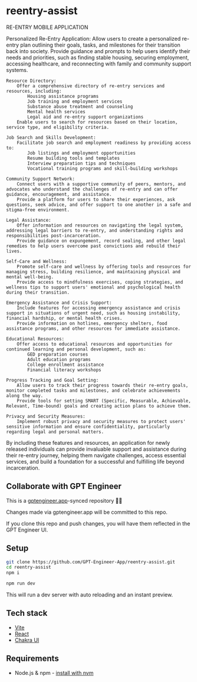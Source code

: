# reentry-assist

RE-ENTRY MOBILE APPLICATION

Personalized Re-Entry Application:
        Allow users to create a personalized re-entry plan outlining their goals, tasks, and milestones for their transition back into society.
        Provide guidance and prompts to help users identify their needs and priorities, such as finding stable housing, securing employment, accessing healthcare, and reconnecting with family and community support systems.

    Resource Directory:
        Offer a comprehensive directory of re-entry services and resources, including:
            Housing assistance programs
            Job training and employment services
            Substance abuse treatment and counseling
            Mental health services
            Legal aid and re-entry support organizations
        Enable users to search for resources based on their location, service type, and eligibility criteria.

    Job Search and Skills Development:
        Facilitate job search and employment readiness by providing access to:
            Job listings and employment opportunities
            Resume building tools and templates
            Interview preparation tips and techniques
            Vocational training programs and skill-building workshops

    Community Support Network:
        Connect users with a supportive community of peers, mentors, and advocates who understand the challenges of re-entry and can offer guidance, encouragement, and assistance.
        Provide a platform for users to share their experiences, ask questions, seek advice, and offer support to one another in a safe and stigma-free environment.

    Legal Assistance:
        Offer information and resources on navigating the legal system, addressing legal barriers to re-entry, and understanding rights and responsibilities post-incarceration.
        Provide guidance on expungement, record sealing, and other legal remedies to help users overcome past convictions and rebuild their lives.

    Self-Care and Wellness:
        Promote self-care and wellness by offering tools and resources for managing stress, building resilience, and maintaining physical and mental well-being.
        Provide access to mindfulness exercises, coping strategies, and wellness tips to support users' emotional and psychological health during their transition.

    Emergency Assistance and Crisis Support:
        Include features for accessing emergency assistance and crisis support in situations of urgent need, such as housing instability, financial hardship, or mental health crises.
        Provide information on hotlines, emergency shelters, food assistance programs, and other resources for immediate assistance.

    Educational Resources:
        Offer access to educational resources and opportunities for continued learning and personal development, such as:
            GED preparation courses
            Adult education programs
            College enrollment assistance
            Financial literacy workshops

    Progress Tracking and Goal Setting:
        Allow users to track their progress towards their re-entry goals, monitor completed tasks and milestones, and celebrate achievements along the way.
        Provide tools for setting SMART (Specific, Measurable, Achievable, Relevant, Time-bound) goals and creating action plans to achieve them.

    Privacy and Security Measures:
        Implement robust privacy and security measures to protect users' sensitive information and ensure confidentiality, particularly regarding legal and personal matters.

By including these features and resources, an application for newly released individuals can provide invaluable support and assistance during their re-entry journey, helping them navigate challenges, access essential services, and build a foundation for a successful and fulfilling life beyond incarceration.

## Collaborate with GPT Engineer

This is a [gptengineer.app](https://gptengineer.app)-synced repository 🌟🤖

Changes made via gptengineer.app will be committed to this repo.

If you clone this repo and push changes, you will have them reflected in the GPT Engineer UI.

## Setup

```sh
git clone https://github.com/GPT-Engineer-App/reentry-assist.git
cd reentry-assist
npm i
```

```sh
npm run dev
```

This will run a dev server with auto reloading and an instant preview.

## Tech stack

- [Vite](https://vitejs.dev/)
- [React](https://react.dev/)
- [Chakra UI](https://chakra-ui.com/)

## Requirements

- Node.js & npm - [install with nvm](https://github.com/nvm-sh/nvm#installing-and-updating)
